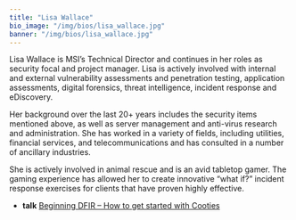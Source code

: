 ```yaml
---
title: "Lisa Wallace"
bio_image: "/img/bios/lisa_wallace.jpg"
banner: "/img/bios/lisa_wallace.jpg"
---
```


Lisa Wallace is MSI’s Technical Director and continues in her roles as security focal and project manager. Lisa is actively involved with internal and external vulnerability assessments and penetration testing, application assessments, digital forensics, threat intelligence, incident response and eDiscovery.

Her background over the last 20+ years includes the security items mentioned above, as well as server management and anti-virus research and administration. She has worked in a variety of fields, including utilities, financial services, and telecommunications and has consulted in a number of ancillary industries.

She is actively involved in animal rescue and is an avid tabletop gamer.  The gaming experience has allowed her to create innovative “what if?” incident response exercises for clients that have proven highly effective.

* **talk** [Beginning DFIR – How to get started with Cooties](/talks/beginning_dfir__how_to_get_started_with_cooties)

